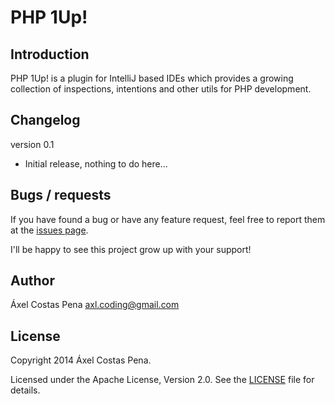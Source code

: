 # PHP 1Up!

## Introduction

PHP 1Up! is a plugin for IntelliJ based IDEs which provides a growing collection of inspections, intentions and other 
utils for PHP development.

## Changelog

version 0.1

- Initial release, nothing to do here...

## Bugs / requests

If you have found a bug or have any feature request, feel free to report them at the 
[issues page](https://github.com/axelcostaspena/php-1up/issues). 

I'll be happy to see this project grow up with your support!

## Author

Áxel Costas Pena <axl.coding@gmail.com>

## License

Copyright 2014 Áxel Costas Pena. 

Licensed under the Apache License, Version 2.0. See the [LICENSE](./LICENSE) file for details.

